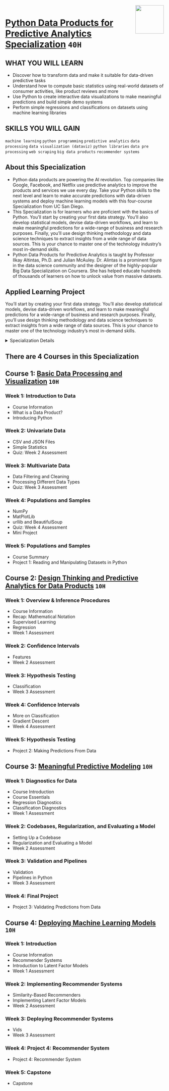 <img align="right" width="90" height="90" src="https://github.com/cs-MohamedAyman/Coursera-Specializations/blob/master/organizations-logos/university%20of%20california%2C%20san%20diego.jpg">

# [Python Data Products for Predictive Analytics Specialization](https://www.coursera.org/specializations/python-data-products-for-predictive-analytics) `40H`

## WHAT YOU WILL LEARN
- Discover how to transform data and make it suitable for data-driven predictive tasks
- Understand how to compute basic statistics using real-world datasets of consumer activities, like product reviews and more
- Use Python to create interactive data visualizations to make meaningful predictions and build simple demo systems
- Perform simple regressions and classifications on datasets using machine learning libraries

## SKILLS YOU WILL GAIN
`machine learning` `python programming` `predictive analytics` `data processing` `data visualization (dataviz)` `python libraries` `data pre processing` `web scraping` `big data products` `recommender systems`

## About this Specialization
- Python data products are powering the AI revolution. Top companies like Google, Facebook, and Netflix use predictive analytics to improve the products and services we use every day. Take your Python skills to the next level and learn to make accurate predictions with data-driven systems and deploy machine learning models with this four-course Specialization from UC San Diego.
- This Specialization is for learners who are proficient with the basics of Python. You’ll start by creating your first data strategy. You’ll also develop statistical models, devise data-driven workflows, and learn to make meaningful predictions for a wide-range of business and research purposes. Finally, you’ll use design thinking methodology and data science techniques to extract insights from a wide range of data sources. This is your chance to master one of the technology industry’s most in-demand skills.
- Python Data Products for Predictive Analytics is taught by Professor Ilkay Altintas, Ph.D. and Julian McAuley. Dr. Alintas is a prominent figure in the data science community and the designer of the highly-popular Big Data Specialization on Coursera. She has helped educate hundreds of thousands of learners on how to unlock value from massive datasets.

## Applied Learning Project
You’ll start by creating your first data strategy. You’ll also develop statistical models, devise data-driven workflows, and learn to make meaningful predictions for a wide-range of business and research purposes. Finally, you’ll use design thinking methodology and data science techniques to extract insights from a wide range of data sources. This is your chance to master one of the technology industry’s most in-demand skills.

<details>
	<summary>Specialization Details</summary>

- This first course in the four-course specialization Python Data Products for Predictive Analytics, introducing the basics of reading and manipulating datasets in Python. In this course, you will learn what a data product is and go through several Python libraries to perform data retrieval, processing, and visualization.

- This course will introduce you to the field of data science and prepare you for the next three courses in the Specialization: Design Thinking and Predictive Analytics for Data Products, Meaningful Predictive Modeling, and Deploying Machine Learning Models. At each step in the specialization, you will gain hands-on experience in data manipulation and building your skills, eventually culminating in a capstone project encompassing all the concepts taught in the specialization.

- This second course in the four-course specialization Python Data Products for Predictive Analytics, building on the data processing covered in Course 1 and introducing the basics of designing predictive models in Python. In this course, you will understand the fundamental concepts of statistical learning and learn various methods of building predictive models. At each step in the specialization, you will gain hands-on experience in data manipulation and building your skills, eventually culminating in a capstone project encompassing all the concepts taught in the specialization.

- This third course will help us to evaluate and compare the models we have developed in previous courses. So far we have developed techniques for regression and classification, but how low should the error of a classifier be (for example) before we decide that the classifier is "good enough"? Or how do we decide which of two regression algorithms is better?

- By the end of this course you will be familiar with diagnostic techniques that allow you to evaluate and compare classifiers, as well as performance measures that can be used in different regression and classification scenarios. We will also study the training/validation/test pipeline, which can be used to ensure that the models you develop will generalize well to new (or "unseen") data.

- This forth course we will learn about Recommender Systems (which we will study for the Capstone project), and also look at deployment issues for data products. By the end of this course, you should be able to implement a working recommender system (e.g. to predict ratings, or generate lists of related products), and you should understand the tools and techniques required to deploy such a working system on real-world, large-scale datasets.

- This course is the final course in the Python Data Products for Predictive Analytics Specialization, building on the previous three courses (Basic Data Processing and Visualization, Design Thinking and Predictive Analytics for Data Products, and Meaningful Predictive Modeling). At each step in the specialization, you will gain hands-on experience in data manipulation and building your skills, eventually culminating in a capstone project encompassing all the concepts taught in the specialization.

</details>

## There are 4 Courses in this Specialization

## Course 1: [Basic Data Processing and Visualization](https://www.coursera.org/learn/basic-data-processing-visualization-python) `10H`

### Week 1: Introduction to Data
- Course Information
- What is a Data Product?
- Introducing Python

### Week 2: Univariate Data
- CSV and JSON Files
- Simple Statistics
- Quiz: Week 2 Assessment

### Week 3: Multivariate Data
- Data Filtering and Cleaning
- Processing Different Data Types
- Quiz: Week 3 Assessment

### Week 4: Populations and Samples
- NumPy
- MatPlotLib
- urllib and BeautifulSoup
- Quiz: Week 4 Assessment
- Mini Project

### Week 5: Populations and Samples
- Course Summary
- Project 1: Reading and Manipulating Datasets in Python

## Course 2: [Design Thinking and Predictive Analytics for Data Products](https://www.coursera.org/learn/design-thinking-predictive-analytics-data-products) `10H`

### Week 1: Overview & Inference Procedures
- Course Information
- Recap: Mathematical Notation
- Supervised Learning
- Regression
- Week 1 Assessment

### Week 2: Confidence Intervals
- Features
- Week 2 Assessment

### Week 3: Hypothesis Testing
- Classification
- Week 3 Assessment

### Week 4: Confidence Intervals
- More on Classification
- Gradient Descent
- Week 4 Assessment

### Week 5: Hypothesis Testing
- Project 2: Making Predictions From Data

## Course 3: [Meaningful Predictive Modeling](https://www.coursera.org/learn/meaningful-predictive-modeling) `10H`

### Week 1: Diagnostics for Data
- Course Introduction
- Course Essentials
- Regression Diagnostics
- Classification Diagnostics
- Week 1 Assessment

### Week 2: Codebases, Regularization, and Evaluating a Model
- Setting Up a Codebase
- Regularization and Evaluating a Model
- Week 2 Assessment

### Week 3: Validation and Pipelines
- Validation
- Pipelines in Python
- Week 3 Assessment

### Week 4: Final Project
- Project 3: Validating Predictions from Data

## Course 4: [Deploying Machine Learning Models](https://www.coursera.org/learn/deploying-machine-learning-models) `10H`

### Week 1: Introduction
- Course Information
- Recommender Systems
- Introduction to Latent Factor Models
- Week 1 Assessment

### Week 2: Implementing Recommender Systems
- Similarity-Based Recommenders
- Implementing Latent Factor Models
- Week 2 Assessment

### Week 3: Deploying Recommender Systems
- Vids
- Week 3 Assessment

### Week 4: Project 4: Recommender System
- Project 4: Recommender System

### Week 5: Capstone
- Capstone
